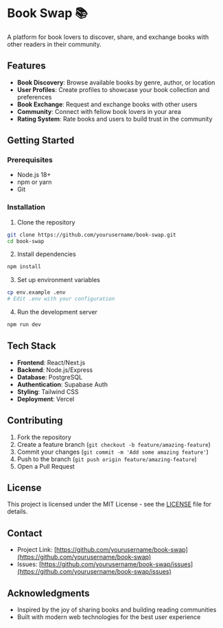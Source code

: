 # Book Swap 📚

A platform for book lovers to discover, share, and exchange books with other readers in their community.

## Features

- **Book Discovery**: Browse available books by genre, author, or location
- **User Profiles**: Create profiles to showcase your book collection and preferences
- **Book Exchange**: Request and exchange books with other users
- **Community**: Connect with fellow book lovers in your area
- **Rating System**: Rate books and users to build trust in the community

## Getting Started

### Prerequisites

- Node.js 18+ 
- npm or yarn
- Git

### Installation

1. Clone the repository
```bash
git clone https://github.com/yourusername/book-swap.git
cd book-swap
```

2. Install dependencies
```bash
npm install
```

3. Set up environment variables
```bash
cp env.example .env
# Edit .env with your configuration
```

4. Run the development server
```bash
npm run dev
```

## Tech Stack

- **Frontend**: React/Next.js
- **Backend**: Node.js/Express
- **Database**: PostgreSQL
- **Authentication**: Supabase Auth
- **Styling**: Tailwind CSS
- **Deployment**: Vercel

## Contributing

1. Fork the repository
2. Create a feature branch (`git checkout -b feature/amazing-feature`)
3. Commit your changes (`git commit -m 'Add some amazing feature'`)
4. Push to the branch (`git push origin feature/amazing-feature`)
5. Open a Pull Request

## License

This project is licensed under the MIT License - see the [LICENSE](LICENSE) file for details.

## Contact

- Project Link: [https://github.com/yourusername/book-swap](https://github.com/yourusername/book-swap)
- Issues: [https://github.com/yourusername/book-swap/issues](https://github.com/yourusername/book-swap/issues)

## Acknowledgments

- Inspired by the joy of sharing books and building reading communities
- Built with modern web technologies for the best user experience
